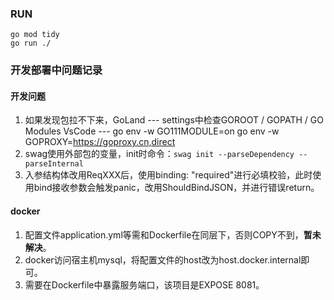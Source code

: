 ### RUN
```
go mod tidy
go run ./
```

### 开发部署中问题记录
#### 开发问题
  1. 如果发现包拉不下来，GoLand --- settings中检查GOROOT / GOPATH / GO Modules
                        VsCode --- go env -w GO111MODULE=on
                                   go env -w GOPROXY=https://goproxy.cn,direct
  2. swag使用外部包的变量，init时命令：```swag init --parseDependency --parseInternal```
  3. 入参结构体改用ReqXXX后，使用binding: "required"进行必填校验，此时使用bind接收参数会触发panic，改用ShouldBindJSON，并进行错误return。
#### docker
  1. 配置文件application.yml等需和Dockerfile在同层下，否则COPY不到，**暂未解决**。
  2. docker访问宿主机mysql，将配置文件的host改为host.docker.internal即可。
  3. 需要在Dockerfile中暴露服务端口，该项目是EXPOSE 8081。
